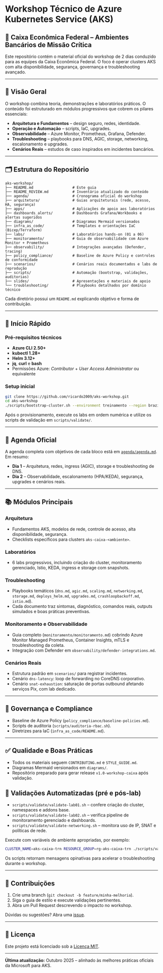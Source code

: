 # Workshop Técnico de Azure Kubernetes Service (AKS)

## 🎯 Caixa Econômica Federal – Ambientes Bancários de Missão Crítica

Este repositório contém o material oficial do workshop de 2 dias conduzido para as equipes da Caixa Econômica Federal. O foco é operar clusters AKS com alta disponibilidade, segurança, governança e troubleshooting avançado.

---

## 🧭 Visão Geral

O workshop combina teoria, demonstrações e laboratórios práticos. O conteúdo foi estruturado em módulos progressivos que cobrem os pilares essenciais:

- **Arquitetura e Fundamentos** – design seguro, redes, identidade.
- **Operação e Automação** – scripts, IaC, upgrades.
- **Observabilidade** – Azure Monitor, Prometheus, Grafana, Defender.
- **Troubleshooting** – playbooks para DNS, AGIC, storage, networking, escalonamento e upgrades.
- **Cenários Reais** – estudos de caso inspirados em incidentes bancários.

---

## 🗂️ Estrutura do Repositório

```text
aks-workshop/
├── README.md                  # Este guia
├── README_REVIEW.md           # Inventário atualizado do conteúdo
├── agenda/                    # Cronograma oficial do workshop
├── arquitetura/               # Guias arquiteturais (rede, acesso, HA, segurança)
├── apps/                      # Aplicações de apoio aos laboratórios
├── dashboards_alerts/         # Dashboards Grafana/Workbooks e alertas sugeridos
├── diagrams/                  # Diagramas Mermaid versionados
├── infra_as_code/             # Templates e orientações IaC (Bicep/Terraform)
├── labs/                      # Laboratórios hands-on (01 a 06)
├── monitoramento/             # Guia de observabilidade com Azure Monitor + Prometheus
├── observability/             # Integrações avançadas (Defender, tracing)
├── policy_compliance/         # Baseline de Azure Policy e controles de conformidade
├── scenarios/                 # Cenários reais documentados e labs de reprodução
├── scripts/                   # Automação (bootstrap, validações, auditorias)
├── slides/                    # Apresentações e materiais de apoio
└── troubleshooting/           # Playbooks detalhados por domínio técnico
```

Cada diretório possui um `README.md` explicando objetivo e forma de contribuição.

---

## 🚀 Início Rápido

### Pré-requisitos técnicos
- **Azure CLI 2.50+**
- **kubectl 1.28+**
- **Helm 3.12+**
- **jq**, **curl** e **bash**
- Permissões Azure: *Contributor* + *User Access Administrator* ou equivalente

### Setup inicial
```bash
git clone https://github.com/ricardo2009/aks-workshop.git
cd aks-workshop
./scripts/bootstrap-cluster.sh --environment treinamento --region brazilsouth
```

Após o provisionamento, execute os labs em ordem numérica e utilize os scripts de validação em `scripts/validate/`.

---

## 📅 Agenda Oficial

A agenda completa com objetivos de cada bloco está em [`agenda/agenda.md`](agenda/agenda.md). Em resumo:

- **Dia 1** – Arquitetura, redes, ingress (AGIC), storage e troubleshooting de DNS.
- **Dia 2** – Observabilidade, escalonamento (HPA/KEDA), segurança, upgrades e cenários reais.

---

## 📚 Módulos Principais

### Arquitetura
- Fundamentos AKS, modelos de rede, controle de acesso, alta disponibilidade, segurança.
- Checklists específicos para clusters `aks-caixa-<ambiente>`.

### Laboratórios
- 6 labs progressivos, incluindo criação do cluster, monitoramento gerenciado, Istio, KEDA, ingress e storage com snapshots.

### Troubleshooting
- Playbooks temáticos (`dns.md`, `agic.md`, `scaling.md`, `networking.md`, `storage.md`, `deploys_helm.md`, `upgrades.md`, `crashloopbackoff.md`, `istio.md`).
- Cada documento traz sintomas, diagnóstico, comandos reais, outputs simulados e boas práticas preventivas.

### Monitoramento e Observabilidade
- Guia completo (`monitoramento/monitoramento.md`) cobrindo Azure Monitor Managed Prometheus, Container Insights, mTLS e troubleshooting da coleta.
- Integração com Defender em `observability/defender-integrations.md`.

### Cenários Reais
- Estrutura padrão em `scenarios/` para registrar incidentes.
- Cenário `dns-latency`: loop de forwarding no CoreDNS corporativo.
- Cenário `snat-exhaustion`: saturação de portas outbound afetando serviços Pix, com lab dedicado.

---

## 🔐 Governança e Compliance
- Baseline de Azure Policy (`policy_compliance/baseline-policies.md`).
- Scripts de auditoria (`scripts/auditoria-rbac.sh`).
- Diretrizes para IaC (`infra_as_code/README.md`).

---

## ✅ Qualidade e Boas Práticas
- Todos os materiais seguem `CONTRIBUTING.md` e `STYLE_GUIDE.md`.
- Diagramas Mermaid versionados em `diagrams/`.
- Repositório preparado para gerar release `v1.0-workshop-caixa` após validação.

## 🧪 Validações Automatizadas (pré e pós-lab)
- `scripts/validate/validate-lab01.sh` – confere criação do cluster, namespaces e addons base.
- `scripts/validate/validate-lab02.sh` – verifica pipeline de monitoramento gerenciado e dashboards.
- `scripts/validate/validate-networking.sh` – monitora uso de IP, SNAT e políticas de rede.

Execute com variáveis de ambiente apropriadas, por exemplo:

```bash
CLUSTER_NAME=aks-caixa-trn RESOURCE_GROUP=rg-aks-caixa-trn ./scripts/validate/validate-networking.sh
```

Os scripts retornam mensagens opinativas para acelerar o troubleshooting durante o workshop.

---

## 🤝 Contribuições

1. Crie uma branch (`git checkout -b feature/minha-melhoria`).
2. Siga o guia de estilo e execute validações pertinentes.
3. Abra um Pull Request descrevendo o impacto no workshop.

Dúvidas ou sugestões? Abra uma [issue](https://github.com/ricardo2009/aks-workshop/issues).

---

## 📄 Licença

Este projeto está licenciado sob a [Licença MIT](LICENSE).

---

**Última atualização:** Outubro 2025 – alinhado às melhores práticas oficiais da Microsoft para AKS.
